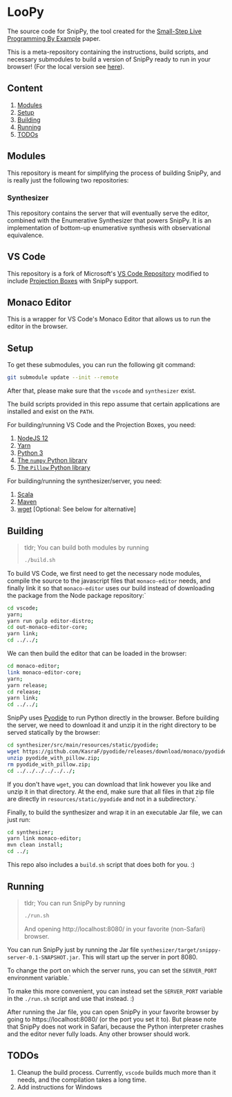 # LooPy

The source code for SnipPy, the tool created for the [Small-Step Live Programming By Example](https://dl.acm.org/doi/10.1145/3379337.3415869) paper.

This is a meta-repository containing the instructions, build scripts, and necessary submodules to build a version of SnipPy ready to run in your browser! (For the local version see [here](https://github.com/KasraF/SnipPy)).

## Content
1. [Modules](#modules)
2. [Setup](#setup)
3. [Building](#building)
4. [Running](#running)
5. [TODOs](#todos) 

## Modules
This repository is meant for simplifying the process of building SnipPy, and is really just the following two repositories:

### Synthesizer
This repository contains the server that will eventually serve the editor, combined with the Enumerative Synthesizer that powers SnipPy. It is an implementation of bottom-up enumerative synthesis with observational equivalence.

## VS Code
This repository is a fork of Microsoft's [VS Code Repository](https://github.com/microsoft/vscode) modified to include [Projection Boxes](https://cseweb.ucsd.edu/~lerner/papers/projection-boxes-chi2020.pdf) with SnipPy support.

## Monaco Editor
This is a wrapper for VS Code's Monaco Editor that allows us to run the editor in the browser.

## Setup
To get these submodules, you can run the following git command:

``` sh
git submodule update --init --remote
```

After that, please make sure that the `vscode` and `synthesizer` exist.

The build scripts provided in this repo assume that certain applications are installed and exist on the `PATH`.

For building/running VS Code and the Projection Boxes, you need:
1. [NodeJS 12](https://nodejs.org/en/)
2. [Yarn](https://yarnpkg.com/)
3. [Python 3](https://www.python.org/downloads/)
4. [The `numpy` Python library](https://numpy.org/install/)
5. [The `Pillow` Python library](https://pillow.readthedocs.io/en/stable/installation.html)  

For building/running the synthesizer/server, you need:
1. [Scala](https://scala-lang.org/)
2. [Maven](https://maven.apache.org/)
3. [wget](https://www.gnu.org/software/wget/) [Optional: See below for alternative] 

## Building

> tldr; You can build both modules by running
> 
> ``` sh
> ./build.sh
> ```

To build VS Code, we first need to get the necessary node modules, compile the source to the javascript files that `monaco-editor` needs, and finally link it so that `monaco-editor` uses our build instead of downloading the package from the Node package repository:`

``` sh
cd vscode;
yarn;
yarn run gulp editor-distro;
cd out-monaco-editor-core;
yarn link;
cd ../../;
```

We can then build the editor that can be loaded in the browser:

``` sh
cd monaco-editor;
link monaco-editor-core;
yarn;
yarn release;
cd release;
yarn link;
cd ../../;
```

SnipPy uses [Pyodide](https://pyodide.readthedocs.io/en/latest/) to run Python directly in the browser. Before building the server, we need to download it and unzip it in the right directory to be served statically by the browser:

``` sh
cd synthesizer/src/main/resources/static/pyodide;
wget https://github.com/KasraF/pyodide/releases/download/monaco/pyodide_with_pillow.zip;
unzip pyodide_with_pillow.zip;
rm pyodide_with_pillow.zip;
cd ../../../../../../;
```

If you don't have `wget`, you can download that link however you like and unzip it in that directory. At the end, make sure that all files in that zip file are directly in `resources/static/pyodide` and not in a subdirectory.`

Finally, to build the synthesizer and wrap it in an executable Jar file, we can just run:

``` sh
cd synthesizer;
yarn link monaco-editor;
mvn clean install;
cd ../;
```

This repo also includes a `build.sh` script that does both for you. :)

## Running

> tldr; You can run SnipPy by running
> ```sh
> ./run.sh
> ```
> And opening http://localhost:8080/ in your favorite (non-Safari) browser.

You can run SnipPy just by running the Jar file `synthesizer/target/snippy-server-0.1-SNAPSHOT.jar`. This will start up the server in port 8080.

To change the port on which the server runs, you can set the `SERVER_PORT` environment variable.`

To make this more convenient, you can instead set the `SERVER_PORT` variable in the `./run.sh` script and use that instead. :)

After running the Jar file, you can open SnipPy in your favorite browser by going to https://localhost:8080/ (or the port you set it to). But please note that SnipPy does not work in Safari, because the Python interpreter crashes and the editor never fully loads. Any other browser should work. 

## TODOs
1. Cleanup the build process. Currently, `vscode` builds much more than it needs, and the compilation takes a long time.
2. Add instructions for Windows
